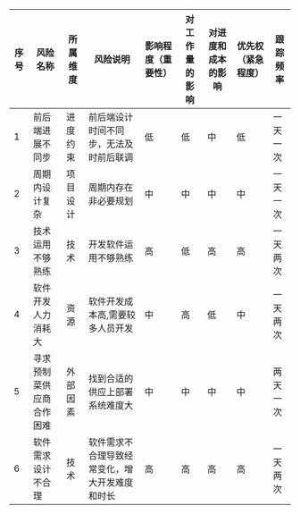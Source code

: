 | 序号 | 风险名称 | 所属维度 | 风险说明 | 影响程度（重要性）| 对工作量的影响 | 对进度和成本的影响 | 优先权（紧急程度）| 跟踪频率| 
|---|---|---|---|---|---|---|---|---|
|1|前后端进展不同步|进度约束|前后端设计时间不同步，无法及时前后联调|低|低|中|低|一天一次|
|2|周期内设计复杂|项目设计|周期内存在非必要规划|中|中|中|中|一天一次|
|3|技术运用不够熟练|技术|开发软件运用不够熟练|高|低|高|高|一天两次|
|4|软件开发人力消耗大|资源|软件开发成本高,需要较多人员开发|中|高|低|中|一天两次
|5|寻求预制菜供应商合作困难|外部因素|找到合适的供应上部署系统难度大|中|中|中|中|两天一次|
|6|软件需求设计不合理|技术|软件需求不合理导致经常变化，增大开发难度和时长|高|高|高|高|一天两次
